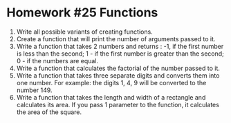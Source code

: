 # Homework #25 Functions

1. Write all possible variants of creating functions.
2. Create a function that will print the number of arguments passed to it.
3. Write a function that takes 2 numbers and returns :
-1, if the first number is less than the second; 
1 - if the first number is greater than the second; 
0 - if the numbers are equal.
4. Write a function that calculates the factorial of the number passed to it.
5. Write a function that takes three separate digits and converts them into one number. For example: the digits 1, 4, 9 will be converted to the number 149.
6. Write a function that takes the length and width of a rectangle and calculates its area. If you pass 1 parameter to the function, it calculates the area of the square.
